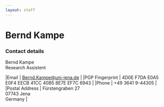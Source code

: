 ```yaml
---
layout: staff
---
```


# Bernd Kampe

### Contact details
Bernd Kampe<br/>
Research Assistent

|Email | [	Bernd.Kampe@uni-jena.de](mailto:Bernd.Kampe@uni-jena.de) |
|PGP Fingerprint | 4D0E F7DA E0A5 E0F4 EECB 41CC 40B5 8E7E EF7C 6943 |
|Phone | +49 3641 9-44305 |
|Postal Address | Fürstengraben 27<br/> 07743 Jena<br/> Germany |
